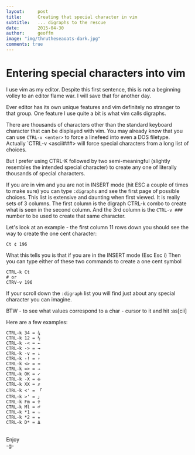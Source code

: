 ```yaml
---
layout:     post
title:      Creating that special character in vim
subtitle:   ... digraphs to the rescue
date:       2015-04-30
author:     geoffm
image: "img/thrutheseaoats-dark.jpg"
comments: true
---
```


# Entering special characters into vim

I use vim as my editor. Despite this first sentence, this is not a
beginning volley to an editor flame war. I will save that for another
day.

Ever editor has its own unique features and vim definitely no stranger to
that group. One feature I use quite a bit is what vim calls digraphs.

There are thousands of characters other than the standard keyboard character
that can be displayed with vim. You may already know that you can use 
`CTRL-v <enter>` to force a linefeed into even a DOS filetype. Actually
`CTRL-v <ascii###> will force special characters from a long list of choices.

But I prefer using CTRL-K followed by two semi-meaningful (slightly resembles the
intended special character) to create any one of literally thousands of special
characters. 

<!--more-->

If you are in vim and you are not in INSERT mode (hit ESC a couple of times to
make sure) you can type `:digraphs` and see the first page of possible choices.
This list is extensive and daunting when first viewed. It is really sets of 3 columns.
The first column is the digraph CTRL-k combo to create what is seen in the second
column. And the 3rd column is the `CTRL-v ###` number to be used to create that same
character.

Let's look at an example - the first column 11 rows down you should see the way to create
the one cent character:

```
Ct ¢ 196 
```

What this tells you is that if you are in the INSERT mode (Esc Esc i)
Then you can type either of these two commands to create a one cent symbol

```
CTRL-k Ct
# or
CTRV-v 196
```

If your scroll down the `:digraph` list you will find just about any special
character you can imagine.

BTW - to see what values correspond to a char - cursor to it and hit :as[cii]

Here are a few examples:

```
CTRL-k 34 = ¾
CTRL-k 12 = ½
CTRL-k -< = ←
CTRL-k -> = →
CTRL-k -v = ↓
CTRL-k -! = ↑
CTRL-k <> = ↔
CTRL-k => = ⇒
CTRL-k OK = ✓
CTRL-k -X = ✠
CTRL-k XX = ✗
CTRL-k <' = 「
CTRL-k >' = 」
CTRL-k Fm = ♀
CTRL-k Ml = ♂
CTRL-k *1 = ☆ 
CTRL-k *2 = ★
CTRL-k D* = Δ
```

<br>
Enjoy
<br>
-g-
